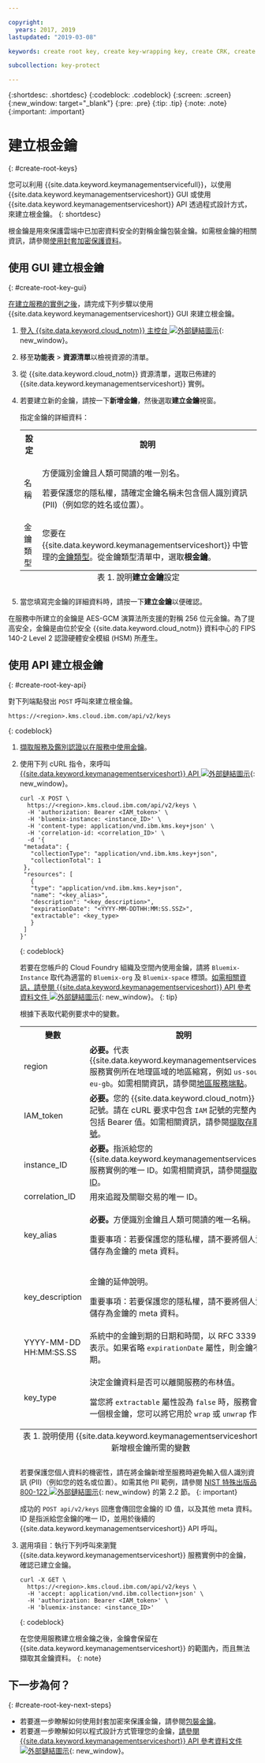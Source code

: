 ```yaml
---

copyright:
  years: 2017, 2019
lastupdated: "2019-03-08"

keywords: create root key, create key-wrapping key, create CRK, create CMK, create customer key, create root key in Key Protect, create key-wrapping key in Key Protect, create customer key in Key Protect, key-wrapping key, root key API examples

subcollection: key-protect

---
```


{:shortdesc: .shortdesc}
{:codeblock: .codeblock}
{:screen: .screen}
{:new_window: target="_blank"}
{:pre: .pre}
{:tip: .tip}
{:note: .note}
{:important: .important}

# 建立根金鑰
{: #create-root-keys}

您可以利用 {{site.data.keyword.keymanagementservicefull}}，以使用 {{site.data.keyword.keymanagementserviceshort}} GUI 或使用 {{site.data.keyword.keymanagementserviceshort}} API 透過程式設計方式，來建立根金鑰。
{: shortdesc}

根金鑰是用來保護雲端中已加密資料安全的對稱金鑰包裝金鑰。如需根金鑰的相關資訊，請參閱[使用封套加密保護資料](/docs/services/key-protect?topic=key-protect-envelope-encryption)。 

## 使用 GUI 建立根金鑰
{: #create-root-key-gui}

[在建立服務的實例之後](/docs/services/key-protect?topic=key-protect-provision)，請完成下列步驟以使用 {{site.data.keyword.keymanagementserviceshort}} GUI 來建立根金鑰。

1. [登入 {{site.data.keyword.cloud_notm}} 主控台 ![外部鏈結圖示](../../icons/launch-glyph.svg "外部鏈結圖示")](https://{DomainName}){: new_window}。
2. 移至**功能表** &gt; **資源清單**以檢視資源的清單。
3. 從 {{site.data.keyword.cloud_notm}} 資源清單，選取已佈建的 {{site.data.keyword.keymanagementserviceshort}} 實例。
4. 若要建立新的金鑰，請按一下**新增金鑰**，然後選取**建立金鑰**視窗。

    指定金鑰的詳細資料：

    <table>
      <tr>
        <th>設定</th>
        <th>說明</th>
      </tr>
      <tr>
        <td>名稱</td>
        <td>
          <p>方便識別金鑰且人類可閱讀的唯一別名。</p>
          <p>若要保護您的隱私權，請確定金鑰名稱未包含個人識別資訊 (PII)（例如您的姓名或位置）。</p>
        </td>
      </tr>
      <tr>
        <td>金鑰類型</td>
        <td>您要在 {{site.data.keyword.keymanagementserviceshort}} 中管理的<a href="/docs/services/key-protect?topic=key-protect-envelope-encryption#key-types">金鑰類型</a>。從金鑰類型清單中，選取<b>根金鑰</b>。</td>
      </tr>
      <caption style="caption-side:bottom;">表 1. 說明<b>建立金鑰</b>設定</caption>
    </table>

5. 當您填寫完金鑰的詳細資料時，請按一下**建立金鑰**以便確認。 

在服務中所建立的金鑰是 AES-GCM 演算法所支援的對稱 256 位元金鑰。為了提高安全，金鑰是由位於安全 {{site.data.keyword.cloud_notm}} 資料中心的 FIPS 140-2 Level 2 認證硬體安全模組 (HSM) 所產生。 

## 使用 API 建立根金鑰
{: #create-root-key-api}

對下列端點發出 `POST` 呼叫來建立根金鑰。

```
https://<region>.kms.cloud.ibm.com/api/v2/keys
```
{: codeblock}

1. [擷取服務及鑑別認證以在服務中使用金鑰](/docs/services/key-protect?topic=key-protect-set-up-api)。

2. 使用下列 cURL 指令，來呼叫 [{{site.data.keyword.keymanagementserviceshort}} API ![外部鏈結圖示](../../icons/launch-glyph.svg "外部鏈結圖示")](https://{DomainName}/apidocs/key-protect){: new_window}。

    ```cURL
    curl -X POST \
      https://<region>.kms.cloud.ibm.com/api/v2/keys \
      -H 'authorization: Bearer <IAM_token>' \
      -H 'bluemix-instance: <instance_ID>' \
      -H 'content-type: application/vnd.ibm.kms.key+json' \
      -H 'correlation-id: <correlation_ID>' \
      -d '{
     "metadata": {
       "collectionType": "application/vnd.ibm.kms.key+json",
       "collectionTotal": 1
     },
     "resources": [
       {
       "type": "application/vnd.ibm.kms.key+json",
       "name": "<key_alias>",
       "description": "<key_description>",
       "expirationDate": "<YYYY-MM-DDTHH:MM:SS.SSZ>",
       "extractable": <key_type>
       }
     ]
    }'
    ```
    {: codeblock}

    若要在您帳戶的 Cloud Foundry 組織及空間內使用金鑰，請將 `Bluemix-Instance` 取代為適當的 `Bluemix-org` 及 `Bluemix-space` 標頭。[如需相關資訊，請參閱 {{site.data.keyword.keymanagementserviceshort}} API 參考資料文件 ![外部鏈結圖示](../../icons/launch-glyph.svg "外部鏈結圖示")](https://{DomainName}/apidocs/key-protect){: new_window}。
    {: tip}

    根據下表取代範例要求中的變數。
    <table>
      <tr>
        <th>變數</th>
        <th>說明</th>
      </tr>
      <tr>
        <td><varname>region</varname></td>
        <td><strong>必要。</strong>代表 {{site.data.keyword.keymanagementserviceshort}} 服務實例所在地理區域的地區縮寫，例如 <code>us-south</code> 或 <code>eu-gb</code>。如需相關資訊，請參閱<a href="/docs/services/key-protect?topic=key-protect-regions#endpoints">地區服務端點</a>。</td>
      </tr>
      <tr>
        <td><varname>IAM_token</varname></td>
        <td><strong>必要。</strong>您的 {{site.data.keyword.cloud_notm}} 存取記號。請在 cURL 要求中包含 <code>IAM</code> 記號的完整內容，包括 Bearer 值。如需相關資訊，請參閱<a href="/docs/services/key-protect?topic=key-protect-retrieve-access-token">擷取存取記號</a>。</td>
      </tr>
      <tr>
        <td><varname>instance_ID</varname></td>
        <td><strong>必要。</strong>指派給您的 {{site.data.keyword.keymanagementserviceshort}} 服務實例的唯一 ID。如需相關資訊，請參閱<a href="/docs/services/key-protect?topic=key-protect-retrieve-instance-ID">擷取實例 ID</a>。</td>
      </tr>
      <tr>
        <td><varname>correlation_ID</varname></td>
        <td>用來追蹤及關聯交易的唯一 ID。</td>
      </tr>
      <tr>
        <td><varname>key_alias</varname></td>
        <td>
          <p><strong>必要。</strong>方便識別金鑰且人類可閱讀的唯一名稱。</p>
          <p>重要事項：若要保護您的隱私權，請不要將個人資料儲存為金鑰的 meta 資料。</p>
        </td>
      </tr>
      <tr>
        <td><varname>key_description</varname></td>
        <td>
          <p>金鑰的延伸說明。</p>
          <p>重要事項：若要保護您的隱私權，請不要將個人資料儲存為金鑰的 meta 資料。</p>
        </td>
      </tr>
      <tr>
        <td><varname>YYYY-MM-DD</varname><br><varname>HH:MM:SS.SS</varname></td>
        <td>系統中的金鑰到期的日期和時間，以 RFC 3339 格式表示。如果省略 <code>expirationDate</code> 屬性，則金鑰不會到期。</td>
      </tr>
      <tr>
        <td><varname>key_type</varname></td>
        <td>
          <p>決定金鑰資料是否可以離開服務的布林值。</p>
          <p>當您將 <code>extractable</code> 屬性設為 <code>false</code> 時，服務會建立一個根金鑰，您可以將它用於 <code>wrap</code> 或 <code>unwrap</code> 作業。</p>
        </td>
      </tr>
        <caption style="caption-side:bottom;">表 1. 說明使用 {{site.data.keyword.keymanagementserviceshort}} API 新增根金鑰所需的變數</caption>
    </table>

    若要保護您個人資料的機密性，請在將金鑰新增至服務時避免輸入個人識別資訊 (PII)（例如您的姓名或位置）。如需其他 PII 範例，請參閱 [NIST 特殊出版品 800-122 ![外部鏈結圖示](../../icons/launch-glyph.svg "外部鏈結圖示")](https://nvlpubs.nist.gov/nistpubs/Legacy/SP/nistspecialpublication800-122.pdf){: new_window} 的第 2.2 節。
    {: important}

    成功的 `POST api/v2/keys` 回應會傳回您金鑰的 ID 值，以及其他 meta 資料。ID 是指派給您金鑰的唯一 ID，並用於後續的 {{site.data.keyword.keymanagementserviceshort}} API 呼叫。

3. 選用項目：執行下列呼叫來瀏覽 {{site.data.keyword.keymanagementserviceshort}} 服務實例中的金鑰，確認已建立金鑰。

    ```cURL
    curl -X GET \
      https://<region>.kms.cloud.ibm.com/api/v2/keys \
      -H 'accept: application/vnd.ibm.collection+json' \
      -H 'authorization: Bearer <IAM_token>' \
      -H 'bluemix-instance: <instance_ID>'
    ```
    {: codeblock}

    在您使用服務建立根金鑰之後，金鑰會保留在 {{site.data.keyword.keymanagementserviceshort}} 的範圍內，而且無法擷取其金鑰資料。
    {: note} 

## 下一步為何？
{: #create-root-key-next-steps}

- 若要進一步瞭解如何使用封套加密來保護金鑰，請參閱[包裝金鑰](/docs/services/key-protect?topic=key-protect-wrap-keys)。
- 若要進一步瞭解如何以程式設計方式管理您的金鑰，[請參閱 {{site.data.keyword.keymanagementserviceshort}} API 參考資料文件 ![外部鏈結圖示](../../icons/launch-glyph.svg "外部鏈結圖示")](https://{DomainName}/apidocs/key-protect){: new_window}。
